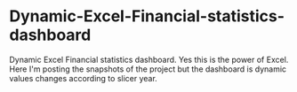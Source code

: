 # Dynamic-Excel-Financial-statistics-dashboard
Dynamic Excel Financial statistics dashboard. Yes this is the power of Excel. Here I'm posting the snapshots of the project but the dashboard is dynamic values changes according to slicer year.
